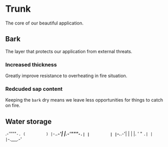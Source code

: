 # Trunk

The core of our beautiful application.


## Bark

The layer that protects our application from external threats.

### Increased thickness

Greatly improve resistance to overheating in fire situation.

### Redcuded sap content

Keeping the `bark` dry means we leave less opportunities for things to catch on fire.


## Water storage

 .-'"""`-.
(         )
|`-.___.-'|
|.-'"""`-.|
|         |
|`-.___.-'|
|         |
|. ' " ` .|
|         |
 `-.___.-' 